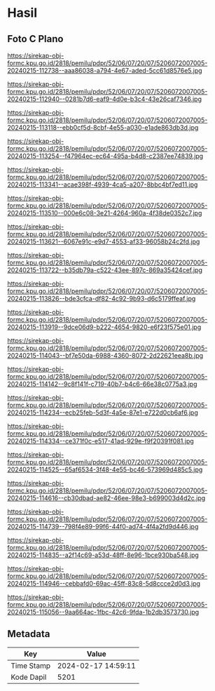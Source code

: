 # Hasil

## Foto C Plano

https://sirekap-obj-formc.kpu.go.id/2818/pemilu/pdpr/52/06/07/20/07/5206072007005-20240215-112738--aaa86038-a794-4e67-aded-5cc61d8576e5.jpg

https://sirekap-obj-formc.kpu.go.id/2818/pemilu/pdpr/52/06/07/20/07/5206072007005-20240215-112940--0281b7d6-eaf9-4d0e-b3c4-43e26caf7346.jpg

https://sirekap-obj-formc.kpu.go.id/2818/pemilu/pdpr/52/06/07/20/07/5206072007005-20240215-113118--ebb0cf5d-8cbf-4e55-a030-e1ade863db3d.jpg

https://sirekap-obj-formc.kpu.go.id/2818/pemilu/pdpr/52/06/07/20/07/5206072007005-20240215-113254--f47964ec-ec64-495a-b4d8-c2387ee74839.jpg

https://sirekap-obj-formc.kpu.go.id/2818/pemilu/pdpr/52/06/07/20/07/5206072007005-20240215-113341--acae398f-4939-4ca5-a207-8bbc4bf7ed11.jpg

https://sirekap-obj-formc.kpu.go.id/2818/pemilu/pdpr/52/06/07/20/07/5206072007005-20240215-113510--000e6c08-3e21-4264-960a-4f38de0352c7.jpg

https://sirekap-obj-formc.kpu.go.id/2818/pemilu/pdpr/52/06/07/20/07/5206072007005-20240215-113621--6067e91c-e9d7-4553-af33-96058b24c2fd.jpg

https://sirekap-obj-formc.kpu.go.id/2818/pemilu/pdpr/52/06/07/20/07/5206072007005-20240215-113722--b35db79a-c522-43ee-897c-869a35424cef.jpg

https://sirekap-obj-formc.kpu.go.id/2818/pemilu/pdpr/52/06/07/20/07/5206072007005-20240215-113826--bde3cfca-df82-4c92-9b93-d6c5179ffeaf.jpg

https://sirekap-obj-formc.kpu.go.id/2818/pemilu/pdpr/52/06/07/20/07/5206072007005-20240215-113919--9dce06d9-b222-4654-9820-e6f23f575e01.jpg

https://sirekap-obj-formc.kpu.go.id/2818/pemilu/pdpr/52/06/07/20/07/5206072007005-20240215-114043--bf7e50da-6988-4360-8072-2d22621eea8b.jpg

https://sirekap-obj-formc.kpu.go.id/2818/pemilu/pdpr/52/06/07/20/07/5206072007005-20240215-114142--9c8f141f-c719-40b7-b4c6-66e38c0775a3.jpg

https://sirekap-obj-formc.kpu.go.id/2818/pemilu/pdpr/52/06/07/20/07/5206072007005-20240215-114234--ecb25feb-5d3f-4a5e-87e1-e722d0cb6af6.jpg

https://sirekap-obj-formc.kpu.go.id/2818/pemilu/pdpr/52/06/07/20/07/5206072007005-20240215-114334--ce371f0c-e517-41ad-929e-f9f20391f081.jpg

https://sirekap-obj-formc.kpu.go.id/2818/pemilu/pdpr/52/06/07/20/07/5206072007005-20240215-114525--65af6534-3f48-4e55-bc46-573969d485c5.jpg

https://sirekap-obj-formc.kpu.go.id/2818/pemilu/pdpr/52/06/07/20/07/5206072007005-20240215-114616--cb30dbad-ae82-46ee-98e3-b699003d4d2c.jpg

https://sirekap-obj-formc.kpu.go.id/2818/pemilu/pdpr/52/06/07/20/07/5206072007005-20240215-114739--798f4e89-99f6-44f0-ad74-4f4a2fd9d446.jpg

https://sirekap-obj-formc.kpu.go.id/2818/pemilu/pdpr/52/06/07/20/07/5206072007005-20240215-114835--a2f14c69-a53d-48ff-8e96-1bce930ba548.jpg

https://sirekap-obj-formc.kpu.go.id/2818/pemilu/pdpr/52/06/07/20/07/5206072007005-20240215-114946--cebbafd0-69ac-45ff-83c8-5d8ccce2d0d3.jpg

https://sirekap-obj-formc.kpu.go.id/2818/pemilu/pdpr/52/06/07/20/07/5206072007005-20240215-115056--9aa664ac-1fbc-42c6-9fda-1b2db3573730.jpg


## Metadata

| Key        | Value               |
| ---------- | ------------------- |
| Time Stamp | 2024-02-17 14:59:11 |
| Kode Dapil | 5201                |



